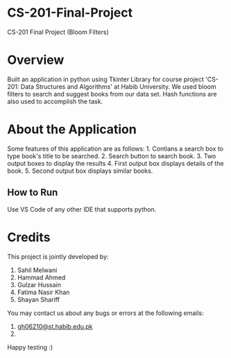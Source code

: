 # CS-201-Final-Project
CS-201 Final Project (Bloom Filters)

# Overview
Built an application in python using Tkinter Library for course project 'CS-201: Data Structures and Algorithms' at Habib University.
We used bloom filters to search and suggest books from our data set. Hash functions are also used to accomplish the task.

# About the Application
Some features of this application are as follows:
    1. Contians a search box to type book's title to be searched.
    2. Search button to search book.
    3. Two output boxes to display the results
    4. First output box displays details of the book.
    5. Second output box displays similar books.


## How to Run
Use VS Code of any other IDE that supports python.

# Credits
This project is jointly developed by:
1. Sahil Melwani
2. Hammad Ahmed
3. Gulzar Hussain
4. Fatima Nasir Khan
5. Shayan Shariff

You may contact us about any bugs or errors at the following emails: 
1. gh06210@st.habib.edu.pk
2. 

Happy testing :)

